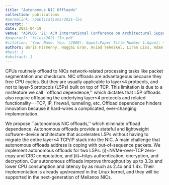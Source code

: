 ```yaml
---
title: "Autonomous NIC Offloads"
collection: publications
#permalink: /publications/2021-l5o
excerpt: ''
date: 2021-04-19
venue: "ASPLOS '21: ACM International Conference on Architectural Support for Languages and Operating Systems"
#paperurl: 'files/2021-l5o.pdf'
#citation: 'Your Name, You. (2009). &quot;Paper Title Number 1.&quot; <i>Journal 1</i>. 1(1).'
authors: Boris Pismenny, Haggai Eran, Aviad Yehezkel, Liran Liss, Adam Morrison, Dan Tsafrir
#best: 1
#abstract: 1
---
```

CPUs routinely offload to NICs network-related processing tasks like
packet segmentation and checksum. NIC offloads are advantageous
because they free CPU cycles. But they are usually applicable to
layer≤4 protocols, and not to layer-5 protocols (L5Ps) built on
top of TCP. This limitation is due to a misfeature we call ``offload
dependence,'' which dictates that L5P offloads also require offloading
the underlying layer≤4 protocols and related functionality---TCP,
IP, firewall, tunneling, etc. Offload dependence hinders innovation
because it hard-wires a complicated, ever-changing implementation.

We propose ``autonomous NIC offloads,'' which eliminate offload dependence.
Autonomous offloads provide a stateful and lightweight software-device
architecture that accelerates L5Ps without having to migrate the
entire layer≤4 TCP/IP stack into the NIC. A main challenge that
autonomous offloads address is coping with out-of-sequence packets. We
implement autonomous offloads for two L5Ps: (i)~NVMe-over-TCP
zero-copy and CRC computation, and (ii)~https authentication,
encryption, and decryption. Our autonomous offloads improve throughput
by up to 3.3x and lower CPU consumption and latency by as
much as 2.4x and 1.4x. Their implementation is
already upstreamed in the Linux kernel, and they will be supported in
the next-generation of Mellanox NICs.
